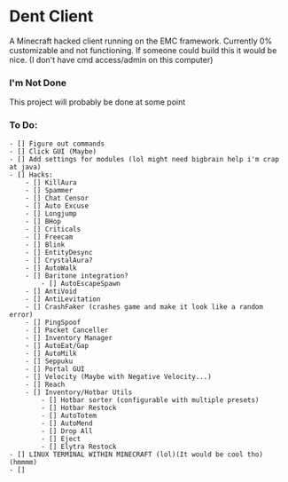 # Dent Client
A Minecraft hacked client running on
the EMC framework. Currently 0% customizable and not functioning. If someone could build this it would be nice. (I don't have cmd access/admin on this computer)

### I'm Not Done
This project will probably be done at some point

### To Do:

	- [] Figure out commands
	- [] Click GUI (Maybe)
	- [] Add settings for modules (lol might need bigbrain help i'm crap at java)
	- [] Hacks:
		- [] KillAura
		- [] Spammer
		- [] Chat Censor
		- [] Auto Excuse
		- [] Longjump
		- [] BHop
		- [] Criticals
		- [] Freecam
		- [] Blink
		- [] EntityDesync
		- [] CrystalAura?
		- [] AutoWalk
		- [] Baritone integration?
			- [] AutoEscapeSpawn
		- [] AntiVoid
		- [] AntiLevitation
		- [] CrashFaker (crashes game and make it look like a random error)
		- [] PingSpoof
		- [] Packet Canceller
		- [] Inventory Manager
		- [] AutoEat/Gap
		- [] AutoMilk
		- [] Seppuku
		- [] Portal GUI
		- [] Velocity (Maybe with Negative Velocity...)
		- [] Reach
		- [] Inventory/Hotbar Utils
			- [] Hotbar sorter (configurable with multiple presets)
			- [] Hotbar Restock
			- [] AutoTotem
			- [] AutoMend
			- [] Drop All
			- [] Eject
			- [] Elytra Restock
	- [] LINUX TERMINAL WITHIN MINECRAFT (lol)(It would be cool tho)(hmmmm)
	- [] 
	
